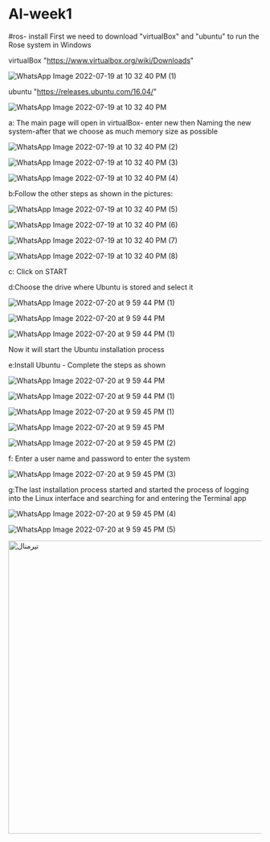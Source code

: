 # Al-week1
#ros- install 
First we need to download "virtualBox" and "ubuntu" to run the Rose system in Windows

virtualBox "https://www.virtualbox.org/wiki/Downloads"

![WhatsApp Image 2022-07-19 at 10 32 40 PM (1)](https://user-images.githubusercontent.com/108091010/180048592-db461771-1046-4283-9d18-092f28151701.jpeg)

ubuntu "https://releases.ubuntu.com/16.04/"

![WhatsApp Image 2022-07-19 at 10 32 40 PM](https://user-images.githubusercontent.com/108091010/180048639-b9872049-58f4-43e7-9ef8-6863947176b6.jpeg)

a: The main page will open in virtualBox- enter new then Naming the new system-after that  we choose as much memory size as possible

![WhatsApp Image 2022-07-19 at 10 32 40 PM (2)](https://user-images.githubusercontent.com/108091010/180049320-85d36f09-236a-493c-bd32-4b637567bb13.jpeg)

![WhatsApp Image 2022-07-19 at 10 32 40 PM (3)](https://user-images.githubusercontent.com/108091010/180049996-04edc901-8bb8-416a-b937-15851672a447.jpeg)

![WhatsApp Image 2022-07-19 at 10 32 40 PM (4)](https://user-images.githubusercontent.com/108091010/180050497-342952fd-14ab-4d22-bb34-17cce3782f29.jpeg)

b:Follow the other steps as shown in the pictures:

![WhatsApp Image 2022-07-19 at 10 32 40 PM (5)](https://user-images.githubusercontent.com/108091010/180050812-9e282697-7062-4fb7-bcce-5664a49373a4.jpeg)

![WhatsApp Image 2022-07-19 at 10 32 40 PM (6)](https://user-images.githubusercontent.com/108091010/180050893-df40ea92-cd08-468e-934d-b33a23e3b98f.jpeg)

![WhatsApp Image 2022-07-19 at 10 32 40 PM (7)](https://user-images.githubusercontent.com/108091010/180050956-084ee8e2-d35b-4663-87cf-97d3b5fde903.jpeg)

![WhatsApp Image 2022-07-19 at 10 32 40 PM (8)](https://user-images.githubusercontent.com/108091010/180050986-0e6ae3dc-af65-4eb0-8bb3-a8720dc48b84.jpeg)

c: Click on START

d:Choose the drive where Ubuntu is stored and select it

![WhatsApp Image 2022-07-20 at 9 59 44 PM (1)](https://user-images.githubusercontent.com/108091010/180064056-9cc6f6e4-4f48-4ff3-8a19-074f3614204e.jpeg)

![WhatsApp Image 2022-07-20 at 9 59 44 PM](https://user-images.githubusercontent.com/108091010/180064087-0646a743-a461-44e8-bb9c-b897b00b10ca.jpeg)

![WhatsApp Image 2022-07-20 at 9 59 44 PM (1)](https://user-images.githubusercontent.com/108091010/180064109-9937c733-98c3-4720-8871-8c328d501dfd.jpeg)

Now it will start the Ubuntu installation process

e:Install Ubuntu - Complete the steps as shown

![WhatsApp Image 2022-07-20 at 9 59 44 PM](https://user-images.githubusercontent.com/108091010/180064669-7d128113-da20-40fe-9145-3ca6aede867c.jpeg)

![WhatsApp Image 2022-07-20 at 9 59 44 PM (1)](https://user-images.githubusercontent.com/108091010/180064868-d6066159-b32a-4015-a539-0266dc528799.jpeg)

![WhatsApp Image 2022-07-20 at 9 59 45 PM (1)](https://user-images.githubusercontent.com/108091010/180064932-1f9bc9db-e7a7-4f93-89fc-2d663e0ec7b1.jpeg)

![WhatsApp Image 2022-07-20 at 9 59 45 PM](https://user-images.githubusercontent.com/108091010/180065014-09f20f48-8756-45f6-8adf-95ae6158fbe3.jpeg)

![WhatsApp Image 2022-07-20 at 9 59 45 PM (2)](https://user-images.githubusercontent.com/108091010/180065056-65493b1e-a3fa-4e18-a2f6-8b8a050a6e6b.jpeg)

f: Enter a user name and password to enter the system

![WhatsApp Image 2022-07-20 at 9 59 45 PM (3)](https://user-images.githubusercontent.com/108091010/180065272-5d64ca99-ae22-40b8-81cb-8e8bad654d2b.jpeg)

g:The last installation process started and started the process of logging into the Linux interface and searching for and entering the Terminal app

![WhatsApp Image 2022-07-20 at 9 59 45 PM (4)](https://user-images.githubusercontent.com/108091010/180066433-331b2a35-6719-449a-8871-48ddd0ca1db2.jpeg)

![WhatsApp Image 2022-07-20 at 9 59 45 PM (5)](https://user-images.githubusercontent.com/108091010/180066458-731d41ca-38e9-4c00-a4d4-bddba2aa7d5c.jpeg)

<img width="583" alt="تيرمنال" src="https://user-images.githubusercontent.com/108091010/180067717-b90b5173-0be7-4fae-a65e-fde61e1d71da.png">

